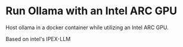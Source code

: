# Run Ollama with an Intel ARC GPU

Host ollama in a docker container while utilizing an Intel ARC GPU.

Based on intel's IPEX-LLM
